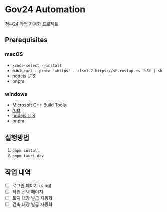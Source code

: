 # Gov24 Automation
정부24 작업 자동화 프로젝트

## Prerequisites
### macOS
- `xcode-select --install`
- **rust**: `curl --proto '=https' --tlsv1.2 https://sh.rustup.rs -sSf | sh`
- [nodejs LTS](https://nodejs.org/en/)
- pnpm

### windows
- [Microsoft C++ Build Tools](https://visualstudio.microsoft.com/visual-cpp-build-tools/)
- [rust](https://www.rust-lang.org/tools/install)
- [nodejs LTS](https://nodejs.org/en/)
- pnpm


## 실행방법
1. `pnpm install`
2. `pnpm tauri dev`


## 작업 내역
- [ ] 로그인 페이지 (~ing)
- [ ] 작업 선택 페이지
- [ ] 토지 대장 발급 자동화
- [ ] 건축 대장 발급 자동화
